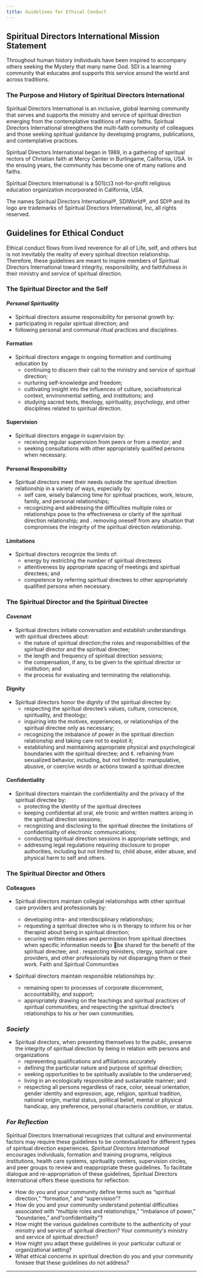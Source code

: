 ```yaml
---
title: Guidelines for Ethical Conduct
---
```


## Spiritual Directors International Mission Statement

Throughout human history individuals have been inspired to accompany others seeking the Mystery that many name God. SDI is a learning community that educates and supports this service around the world and across traditions.

### The Purpose and History of Spiritual Directors International

Spiritual Directors International is an inclusive, global learning community that serves and supports the ministry and service of spiritual direction emerging from the contemplative traditions of many faiths. Spiritual Directors International strengthens the multi-faith community of colleagues and those seeking spiritual guidance by developing programs, publications, and contemplative practices.

Spiritual Directors International began in 1989, in a gathering of spiritual rectors of Christian faith at Mercy Center in Burlingame, California, USA. In the ensuing years, the community has become one of many nations and faiths.

Spiritual Directors International is a 501(c)3 not-for-profit religious education organization incorporated in California, USA.

The names Spiritual Directors International®, SDIWorld®, and SDI® and its logo are trademarks of Spiritual Directors International, Inc, all rights reserved.
## Guidelines for Ethical Conduct

Ethical conduct flows from lived reverence for all of Life, self, and others but is not inevitably the reality of every spiritual direction relationship. Therefore, these guidelines are meant to inspire members of Spiritual Directors International toward integrity, responsibility, and faithfulness in their ministry and service of spiritual direction.

### The Spiritual Director and the Self

#### _Personal Spirituality_

- Spiritual directors assume responsibility for personal growth by:
- participating in regular spiritual direction; and 
- following personal and communal ritual practices and disciplines. 
#### Formation

- Spiritual directors engage in ongoing formation and continuing education by
	- continuing to discern their call to the ministry and service of spiritual direction;
	- nurturing self-knowledge and freedom;
	- cultivating insight into the influences of culture, socialhistorical context, environmental setting, and institutions; and
	- studying sacred texts, theology, spirituality, psychology, and other disciplines related to spiritual direction.

#### Supervision

- Spiritual directors engage in supervision by:
	- receiving regular supervision from peers or from a mentor; and
	- seeking consultations with other appropriately qualified persons when necessary.

#### Personal Responsibility

- Spiritual directors meet their needs outside the spiritual direction relationship in a variety of ways, especially by:
	-  self care, wisely balancing time for spiritual practices, work, leisure, family, and personal relationships;
	- recognizing and addressing the difficulties multiple roles or relationships pose to the effectiveness or clarity of the spiritual direction relationship; and . removing oneself from any situation that compromises the integrity of the spiritual direction relationship.

#### Limitations

- Spiritual directors recognize the limits of:
	- energy by restricting the number of spiritual directeess
	- attentiveness by appropriate spacing of meetings and spiritual directees; and
	- competence by referring spiritual directees to other appropriately qualified persons when necessary.

### The Spiritual Director and the Spiritual Directee

#### _Covenant_

- Spiritual directors initiate conversation and establish understandings with spiritual directees about:
	- the nature of spiritual direction;the roles and responsibilities of the spiritual director and the spiritual directee;
	- the length and frequency of spiritual direction sessions;
	- the compensation, if any, to be given to the spiritual director or institution; and
	- the process for evaluating and terminating the relationship.

#### Dignity

- Spiritual directors honor the dignity of the spiritual directee by:
	- respecting the spiritual directee’s values, culture, conscience, spirituality, and theology;
	- inquiring into the motives, experiences, or relationships of the spiritual directee only as necessary;
	- recognizing the imbalance of power in the spiritual direction relationship and taking care not to exploit it;
	- establishing and maintaining appropriate physical and psychological boundaries with the spiritual directee; and ¢. refraining from sexualized behavior, including, but not limited to: manipulative, abusive, or coercive words or actions toward a spiritual directee

#### Confidentiality

- Spiritual directors maintain the confidentiality and the privacy of the spiritual directee by:
	- protecting the identity of the spiritual directees
	- keeping confidential all oral, ele tronic and written matters arising in the spiritual direction sessions;
	- recognizing and disclosing to the spiritual directee the limitations of confidentiality of electronic communications;
	- conducting spiritual direction sessions in appropriate settings; and
	- addressing legal regulations requiring disclosure to proper authorities, including but not limited to, child abuse, elder abuse, and physical harm to self and others.

### The Spiritual Director and Others

#### Colleagues

- Spiritual directors maintain collegial relationships with other spiritual care providers and professionals by:
	- developing intra- and interdisciplinary relationships;
	- requesting a spiritual directee who is in therapy to inform his or her therapist about being in spiritual direction;
	- securing written releases and permission from spiritual directees when specific information needs to be shared for the benefit of the spiritual directee; and . respecting ministers, clergy, spiritual care providers, and other professionals by not disparaging them or their work. Faith and Spiritual Communities

- Spiritual directors maintain responsible relationships by:
	- remaining open to processes of corporate discernment, accountability, and support;
	- appropriately drawing on the teachings and spiritual practices of spiritual communities; and respecting the spiritual directee’s relationships to his or her own communities.

### _Society_

- Spiritual directors, when presenting themselves to the public, preserve the integrity of spiritual direction by being in relation with persons and organizations
	- representing qualifications and affiliations accurately
	- defining the particular nature and purpose of spiritual direction;
	- seeking opportunities to be spiritually available to the underserved;
	- living in an ecologically responsible and sustainable manner; and
	- respecting all persons regardless of race, color, sexual orientation, gender identity and expression, age, religion, spiritual tradition, national origin, marital status, political belief, mental or physical handicap, any preference, personal characteris condition, or status.

### _For Reflection_

Spiritual Directors International recognizes that cultural and environmental factors may require these guidelines to be contextualized for different types of spiritual direction experiences. _Spiritual Directors International_ encourages individuals, formation and training programs, religious institutions, health care systems, spirituality centers, supervision circles, and peer groups to review and reappropriate these guidelines. To facilitate dialogue and re-appropriation of these guidelines, Spiritual Directors International offers these questions for reflection:

- How do you and your community define terms such as “spiritual direction,” “formation,” and “supervision”?
- How do you and your community understand potential difficulties associated with “multiple roles and relationships,” “imbalance of power,” “boundaries,” and“confidentiality”?
- How might the various guidelines contribute to the authenticity of your ministry and service of spiritual direction? Your community's ministry and service of spiritual direction?
- How might you adapt these guidelines in your particular cultural or organizational setting?
- What ethical concerns in spiritual direction do you and your community foresee that these guidelines do not address?

---
